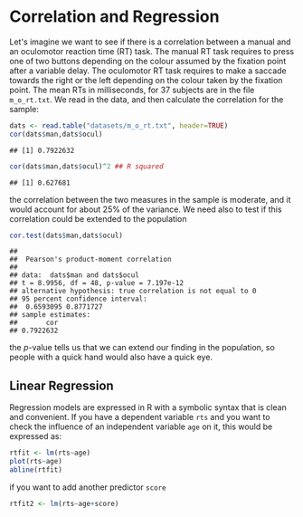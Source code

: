# Correlation and Regression

Let's imagine we want to see if there is a correlation between a manual and an oculomotor reaction time (RT) task. The manual RT task requires to press one of two buttons depending on the colour assumed by the fixation point after a variable delay. The oculomotor RT task requires to make a saccade towards the right or the left depending on the colour taken by the fixation point. The mean RTs in milliseconds, for 37 subjects are in the file `m_o_rt.txt`. We read in the data, and then calculate the correlation for the sample:

```r
dats <- read.table("datasets/m_o_rt.txt", header=TRUE)
cor(dats$man,dats$ocul)
```

```
## [1] 0.7922632
```

```r
cor(dats$man,dats$ocul)^2 ## R squared
```

```
## [1] 0.627681
```
the correlation between the two measures in the sample is moderate, and it would account for about 25% of the variance. We need also to test if this correlation could be extended to the population

```r
cor.test(dats$man,dats$ocul)
```

```
## 
## 	Pearson's product-moment correlation
## 
## data:  dats$man and dats$ocul
## t = 8.9956, df = 48, p-value = 7.197e-12
## alternative hypothesis: true correlation is not equal to 0
## 95 percent confidence interval:
##  0.6593095 0.8771727
## sample estimates:
##       cor 
## 0.7922632
```
the *p*-value tells us that we can extend our finding in the population, so people with a quick hand would also have a quick eye.


## Linear Regression

Regression models are expressed in R with a symbolic syntax that is clean and convenient. If you have a dependent variable `rts` and you want to check the influence of an independent variable `age` on it, this would be expressed as:

```r
rtfit <- lm(rts~age)
plot(rts~age)
abline(rtfit)
```
if you want to add another predictor `score`

```r
rtfit2 <- lm(rts~age+score)
```


